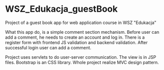 # WSZ_Edukacja_guestBook
Project of a guest book app for web application course in WSZ "Edukacja"

What this app do, is a simple comment section mechanism.
Before user can add a comment, he needs to create an account and log in.
There is a register form with frontend JS validation and backend validation.
After successful login user can add a comment.

Project uses servlets to do user-server communication.
The view is in JSP files. Bootstrap is an CSS library.
Whole project realize MVC design pattern.
